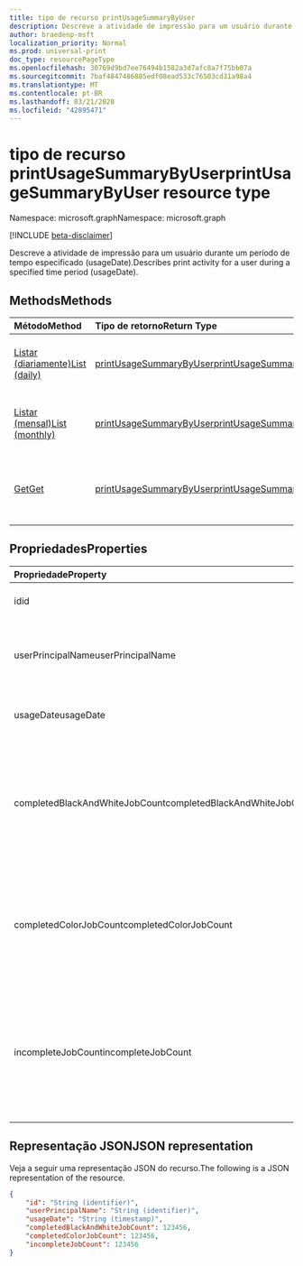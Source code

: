 ```yaml
---
title: tipo de recurso printUsageSummaryByUser
description: Descreve a atividade de impressão para um usuário durante um período de tempo especificado (usageDate).
author: braedenp-msft
localization_priority: Normal
ms.prod: universal-print
doc_type: resourcePageType
ms.openlocfilehash: 30769d9bd7ee76494b1582a3d7afc8a7f75bb07a
ms.sourcegitcommit: 7baf4847486885edf08ead533c76503cd31a98a4
ms.translationtype: MT
ms.contentlocale: pt-BR
ms.lasthandoff: 03/21/2020
ms.locfileid: "42895471"
---
```

# <a name="printusagesummarybyuser-resource-type"></a><span data-ttu-id="c5053-103">tipo de recurso printUsageSummaryByUser</span><span class="sxs-lookup"><span data-stu-id="c5053-103">printUsageSummaryByUser resource type</span></span>

<span data-ttu-id="c5053-104">Namespace: microsoft.graph</span><span class="sxs-lookup"><span data-stu-id="c5053-104">Namespace: microsoft.graph</span></span>

[!INCLUDE [beta-disclaimer](../../includes/beta-disclaimer.md)]

<span data-ttu-id="c5053-105">Descreve a atividade de impressão para um usuário durante um período de tempo especificado (usageDate).</span><span class="sxs-lookup"><span data-stu-id="c5053-105">Describes print activity for a user during a specified time period (usageDate).</span></span>

## <a name="methods"></a><span data-ttu-id="c5053-106">Methods</span><span class="sxs-lookup"><span data-stu-id="c5053-106">Methods</span></span>

| <span data-ttu-id="c5053-107">Método</span><span class="sxs-lookup"><span data-stu-id="c5053-107">Method</span></span>       | <span data-ttu-id="c5053-108">Tipo de retorno</span><span class="sxs-lookup"><span data-stu-id="c5053-108">Return Type</span></span> | <span data-ttu-id="c5053-109">Descrição</span><span class="sxs-lookup"><span data-stu-id="c5053-109">Description</span></span> |
|:-------------|:------------|:------------|
| [<span data-ttu-id="c5053-110">Listar (diariamente)</span><span class="sxs-lookup"><span data-stu-id="c5053-110">List (daily)</span></span>](../api/reportroot-list-dailyprintusagesummariesbyuser.md) | [<span data-ttu-id="c5053-111">printUsageSummaryByUser</span><span class="sxs-lookup"><span data-stu-id="c5053-111">printUsageSummaryByUser</span></span>](printusagesummarybyuser.md) | <span data-ttu-id="c5053-112">Obtenha uma lista de resumos diários de uso de impressão, agrupados por usuário.</span><span class="sxs-lookup"><span data-stu-id="c5053-112">Get a list of daily print usage summaries, grouped by user.</span></span> |
| [<span data-ttu-id="c5053-113">Listar (mensal)</span><span class="sxs-lookup"><span data-stu-id="c5053-113">List (monthly)</span></span>](../api/reportroot-list-monthlyprintusagesummariesbyuser.md) | [<span data-ttu-id="c5053-114">printUsageSummaryByUser</span><span class="sxs-lookup"><span data-stu-id="c5053-114">printUsageSummaryByUser</span></span>](printusagesummarybyuser.md) | <span data-ttu-id="c5053-115">Obter uma lista de resumos de uso de impressão mensal, agrupados por usuário.</span><span class="sxs-lookup"><span data-stu-id="c5053-115">Get a list of monthly print usage summaries, grouped by user.</span></span> |
| [<span data-ttu-id="c5053-116">Get</span><span class="sxs-lookup"><span data-stu-id="c5053-116">Get</span></span>](../api/printusagesummarybyuser-get.md) | [<span data-ttu-id="c5053-117">printUsageSummaryByUser</span><span class="sxs-lookup"><span data-stu-id="c5053-117">printUsageSummaryByUser</span></span>](printusagesummarybyuser.md) | <span data-ttu-id="c5053-118">Ler propriedades e relações de um objeto printUsageSummaryByUser.</span><span class="sxs-lookup"><span data-stu-id="c5053-118">Read properties and relationships of a printUsageSummaryByUser object.</span></span> |

## <a name="properties"></a><span data-ttu-id="c5053-119">Propriedades</span><span class="sxs-lookup"><span data-stu-id="c5053-119">Properties</span></span>
| <span data-ttu-id="c5053-120">Propriedade</span><span class="sxs-lookup"><span data-stu-id="c5053-120">Property</span></span>     | <span data-ttu-id="c5053-121">Tipo</span><span class="sxs-lookup"><span data-stu-id="c5053-121">Type</span></span>        | <span data-ttu-id="c5053-122">Descrição</span><span class="sxs-lookup"><span data-stu-id="c5053-122">Description</span></span> |
|:-------------|:------------|:------------|
|<span data-ttu-id="c5053-123">id</span><span class="sxs-lookup"><span data-stu-id="c5053-123">id</span></span>|<span data-ttu-id="c5053-124">String</span><span class="sxs-lookup"><span data-stu-id="c5053-124">String</span></span>|<span data-ttu-id="c5053-125">A ID deste Resumo de uso.</span><span class="sxs-lookup"><span data-stu-id="c5053-125">The ID of this usage summary.</span></span>|
|<span data-ttu-id="c5053-126">userPrincipalName</span><span class="sxs-lookup"><span data-stu-id="c5053-126">userPrincipalName</span></span>|<span data-ttu-id="c5053-127">String</span><span class="sxs-lookup"><span data-stu-id="c5053-127">String</span></span>|<span data-ttu-id="c5053-128">O UPN do usuário representado por essas estatísticas.</span><span class="sxs-lookup"><span data-stu-id="c5053-128">The UPN of the user represented by these statistics.</span></span>|
|<span data-ttu-id="c5053-129">usageDate</span><span class="sxs-lookup"><span data-stu-id="c5053-129">usageDate</span></span>|<span data-ttu-id="c5053-130">Data</span><span class="sxs-lookup"><span data-stu-id="c5053-130">Date</span></span>|<span data-ttu-id="c5053-131">A data associada a essas estatísticas.</span><span class="sxs-lookup"><span data-stu-id="c5053-131">The date associated with these statistics.</span></span>|
|<span data-ttu-id="c5053-132">completedBlackAndWhiteJobCount</span><span class="sxs-lookup"><span data-stu-id="c5053-132">completedBlackAndWhiteJobCount</span></span>|<span data-ttu-id="c5053-133">Int64</span><span class="sxs-lookup"><span data-stu-id="c5053-133">Int64</span></span>|<span data-ttu-id="c5053-134">O número de trabalhos de impressão em preto e branco concluídos em nome do usuário na data associada.</span><span class="sxs-lookup"><span data-stu-id="c5053-134">The number of black and white print jobs completed on behalf of the user on the associated date.</span></span>|
|<span data-ttu-id="c5053-135">completedColorJobCount</span><span class="sxs-lookup"><span data-stu-id="c5053-135">completedColorJobCount</span></span>|<span data-ttu-id="c5053-136">Int64</span><span class="sxs-lookup"><span data-stu-id="c5053-136">Int64</span></span>|<span data-ttu-id="c5053-137">O número de trabalhos de impressão em cores concluídos em nome do usuário na data associada.</span><span class="sxs-lookup"><span data-stu-id="c5053-137">The number of color print jobs completed on behalf of the user on the associated date.</span></span>|
|<span data-ttu-id="c5053-138">incompleteJobCount</span><span class="sxs-lookup"><span data-stu-id="c5053-138">incompleteJobCount</span></span>|<span data-ttu-id="c5053-139">Int64</span><span class="sxs-lookup"><span data-stu-id="c5053-139">Int64</span></span>|<span data-ttu-id="c5053-140">O número de trabalhos de impressão que foram enfileirados em nome do usuário, mas não concluídos, na data associada.</span><span class="sxs-lookup"><span data-stu-id="c5053-140">The number of print jobs that were queued on behalf of the user, but not completed, on the associated date.</span></span>|

## <a name="json-representation"></a><span data-ttu-id="c5053-141">Representação JSON</span><span class="sxs-lookup"><span data-stu-id="c5053-141">JSON representation</span></span>

<span data-ttu-id="c5053-142">Veja a seguir uma representação JSON do recurso.</span><span class="sxs-lookup"><span data-stu-id="c5053-142">The following is a JSON representation of the resource.</span></span>

<!-- {
  "blockType": "resource",
  "optionalProperties": [

  ],
  "@odata.type": "microsoft.graph.printUsageSummaryByUser"
}-->

```json
{
    "id": "String (identifier)",
    "userPrincipalName": "String (identifier)",
    "usageDate": "String (timestamp)",
    "completedBlackAndWhiteJobCount": 123456,
    "completedColorJobCount": 123456,
    "incompleteJobCount": 123456
}
```

<!-- uuid: 8fcb5dbc-d5aa-4681-8e31-b001d5168d79
2015-10-25 14:57:30 UTC -->
<!-- {
  "type": "#page.annotation",
  "description": "printUsageSummaryByUser resource",
  "keywords": "",
  "section": "documentation",
  "tocPath": ""
}-->